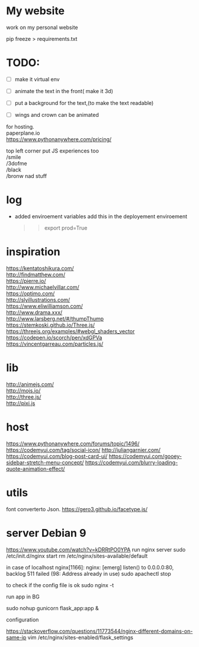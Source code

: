 My website
==========

work on my personal website  

pip freeze > requirements.txt

TODO:
=====
 - [ ] make it virtual env
 - [ ] animate the text in the front( make it 3d)
 - [ ] put a background for the text,(to make the text readable)
 - [ ] wings and crown can be animated


for hosting.  
paperplane.io  
https://www.pythonanywhere.com/pricing/  


top left corner put JS experiences too  
/smile  
/3dofme  
/black  
/bronw nad stuff  

log
===
 - added enviroement variables
    add this in the deployement enviroement
    >> export prod=True

inspiration
===============
https://kentatoshikura.com/  
http://findmatthew.com/  
https://pierre.io/  
http://www.michaelvillar.com/  
https://optimo.com/  
http://slyillustrations.com/  
https://www.eliwilliamson.com/  
http://www.drama.xxx/  
http://www.larsberg.net/#/thumpThump  
https://stemkoski.github.io/Three.js/  
https://threejs.org/examples/#webgl_shaders_vector  
https://codepen.io/scorch/pen/xdGPVa  
https://vincentgarreau.com/particles.js/  

lib 
====
http://animejs.com/  
http://mojs.io/  
http://three.js/  
http://pixi.js  

host
====
https://www.pythonanywhere.com/forums/topic/1496/
https://codemyui.com/tag/social-icon/
http://juliangarnier.com/
https://codemyui.com/blog-post-card-ui/
https://codemyui.com/gooey-sidebar-stretch-menu-concept/
https://codemyui.com/blurry-loading-quote-animation-effect/

utils
=====
font converterto Json.
https://gero3.github.io/facetype.js/

server Debian 9
===============


https://www.youtube.com/watch?v=kDRRtPO0YPA
run nginx server
sudo /etc/init.d/nginx start
rm /etc/nginx/sites-available/default


in case of localhost nginx[1166]: nginx: [emerg] listen() to 0.0.0.0:80, backlog 511 failed (98: Address already in use)
sudo apachectl stop

to check if the config file is ok
sudo nginx -t

run app in BG

sudo nohup gunicorn flask_app:app &

configuration

https://stackoverflow.com/questions/11773544/nginx-different-domains-on-same-ip
vim /etc/nginx/sites-enabled/flask_settings 